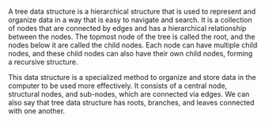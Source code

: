 A tree data structure is a hierarchical structure that is used to represent and organize data in a way that is easy to navigate and search. It is a collection of nodes that are connected by edges and has a hierarchical relationship between the nodes. The topmost node of the tree is called the root, and the nodes below it are called the child nodes. Each node can have multiple child nodes, and these child nodes can also have their own child nodes, forming a recursive structure.

This data structure is a specialized method to organize and store data in the computer to be used more effectively. It consists of a central node, structural nodes, and sub-nodes, which are connected via edges. We can also say that tree data structure has roots, branches, and leaves connected with one another. 
